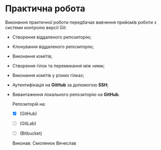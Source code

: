 # Практична робота
 
 Виконання практичної роботи передбачає вивчення прийомів роботи з системи контролю версії Git:
 
* Cтворення віддаленого репозиторію;
* Клонування віддаленого репозиторію;
* Виконання комітів;
* Створення гілок та перемикання між ними;
* Виконання комітів у різних гілках;
* Аутентифікація на **GitHub** за допомогою **SSH**;
* Вивантаження локального репозиторію на **GitHub**.
  
  
  Репозиторій на:    
  - [x] \(GitHub)  
  
  - [ ] \(GitLab)
   
  - [ ] \(Bitbucket)

  Виконав: Смолянюк Вячеслав
